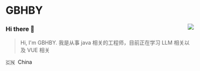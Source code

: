 # GBHBY



<img align="right" src="https://github-readme-stats.vercel.app/api?username=GBHBY&show_icons=true&hide_title=true">

### Hi there 👋

> Hi, I'm GBHBY.
> 我是从事 java 相关的工程师，目前正在学习 LLM 相关以及 VUE 相关

🇨🇳 &nbsp;China  &nbsp;&nbsp;&nbsp;
